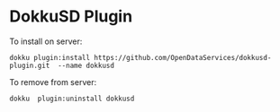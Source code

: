 # DokkuSD Plugin


To install on server:

    dokku plugin:install https://github.com/OpenDataServices/dokkusd-plugin.git  --name dokkusd

To remove from server:

    dokku  plugin:uninstall dokkusd


